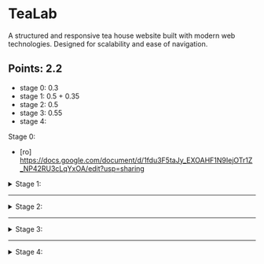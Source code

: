 # TeaLab
A structured and responsive tea house website built with modern web technologies. Designed for scalability and ease of navigation.

## Points: 2.2
- stage 0: 0.3
- stage 1: 0.5 + 0.35
- stage 2: 0.5
- stage 3: 0.55
- stage 4:

Stage 0:

- [ro] https://docs.google.com/document/d/1fdu3F5taJy_EXOAHF1N9IejOTr1Z_NP42RU3cLqYxOA/edit?usp=sharing

<details>
<summary> Stage 1:</summary>

- [x] Task 1: main folder + index.html

- [x] Task 2: title + meta
    - [x] charset
    - [x] author
    - [x] keywords
    - [x] description

- [x] Task 3:
    - [x] **resources** directory
    - [x] **images** directory
    - [x] favicon

- [x] Task 4: The division of the body into header, main, and footer

- [x] Task 5:
    - [x] Use at least one tag among:
        - [x] section
        - [x] article
        - [ ] aside
    - [x] There must be at least one case of nested section tags
    - [x] Place the heading with the appropriate level corresponding to the level of nesting

- [x] Task 6:
    - [x] navigation system in the header (nav)
    - [x] h1 for the site title in the header

- [x] Task 7: Within the sections, use at least 2 tags from the following grouping tags:
    - [x] p
    - [ ] ol
    - [ ] ul
    - [x] blockquote
    - [ ] dl

- [x] Task 8: Add an image with a description to the page using \<figure> and \<figcaption>
    - [x] Use different image sizes for mobile, tablet, and desktop screens

- [x] Task 9: The text should include all identified keywords

- [x] Task 10: In the text, meet 3 of the following requirements, as chosen:
    - [x] Mark keywords and phrases with the \<b> tag.
    - [ ] Mark idiomatic text (scientific terms, foreign language, technical or jargon terms, etc.) with the \<i> tag.
    - [x] Mark warning text with the \<strong> tag.
    - [x] Mark emphasized text with the \<em> tag.
    - [ ] Mark deleted text (corrected or no longer relevant) with the \<s> tag, and the inserted text with the \<ins>
      tag.
    - [ ] Mark an abbreviation with the \<abbr> tag and the title attribute specifying the expanded form.
    - [x] Mark a defined term with the \<dfn> tag.
    - [x] Mark a quote with the \<q> tag.
    - [ ] Mark the title of a work with the \<cite> tag.

- [x] Task 11: Create the following special links:
    - [x] An external link (it will be in the page content, not in the menu, it will refer to another site, and it will
      open in a new window).
    - [x] A link in the footer to the top of the page.
    - [x] At least two links that open in an iframe (it can be done as in the course example, links that open relevant
      YouTube videos in an iframe). Be careful, this refers to \<a> tags that open in the iframe when clicked, not the
      src of the iframe itself. The iframe will default to one of the resources specified in the links.
    - [x] A download link.

- [x] Task 12: multiple details and summary sections

- [x] Task 13: In the footer, add contact information using the \<address> tag:
  - [x] A fictional phone number
  - [x] A fictional address that, when clicked, opens a location on Google Maps
  - [x] A fictional email address
  - [x] A link that opens a communication (discord) for chat.

- [x] Task 14: In the footer, add copyright information using the \<small> tag, the specific copyright symbol with the
  necessary HTML code, and the creation date of the page, enclosed in the \<time> tag with the corresponding datetime
  attribute.

- [x] Task 15: The page must be syntactically valid. Therefore, check it with the HTML validator. The validator will be
  prepared in a tab during the presentation, and the page will be validated instantly.

---

**Bonuses**:
- [x] Use a formula written in MathML
- [x] Display a PDF on the page using the \<embed> or \<object> tag
- [x] Create an image map using the \<map> and \<area> tags
- [x] Add an iframe with the location marked on Google Maps for the faculty address (from a previous subpoint)

</details>

---

<details>
<summary>Stage 2:</summary>

- [x] (0.025) Chromatic scheme Task - https://coolors.co/palette/ccd5ae-e9edc9-fefae0-faedcd-d4a373
- [x] (0.15) Layout Task
  - [x] Zone1: Welcome + map
  - [x] Zone2: Short description
  - [x] Zone3: Tutorials
  - [x] Zone4: Calendar
  - [x] Zone5: Products
  - [x] Zone6: Services
  - [x] Zone7: Location
  - [x] Zone8: Menu (PDF) / table
- [x] (0.05) Basic Task Design:
  - [x] Using CSS variables, add padding to the left and right of the page. The padding should be identical on both sides. The padding will be smaller on medium screens and minimal on small screens.
  - [x] Use grid-gap to create spacing between the grid cells of the page. The spacing should decrease on medium and small screens.
  - [x] Visually isolate the areas of the page: header, footer, and grid areas using at least three of the following CSS effects: background color (chosen from the color scheme) for different areas, borders, rounded corners for the box, and box-shadow.
  - [x] Use padding to distance the text from the borders of the areas. The padding should be the same for all text areas. Use CSS variables if you cannot achieve this with simple selectors.
  - [x] Media elements (images, videos, etc.) that come with a preset width should be given a width in percentages, while also setting a maximum and minimum width for them to avoid undesirable visual effects. These values may differ depending on the screen size.
- [x] (0.025) Icons and external font
  - [x] External font using Google API
  - [x] Static icon
  - [x] Animated icon

- [ ] (0.05) Table
  - [x] Caption under the table using CSS
  - [x] Alternating border color (on columns)
  - [x] The thickness of the border separating the thead area from the tbody area, as well as the tbody area from the tfoot area, should be 2 or 3 times larger than the thickness of the regular row borders.
  - [x] When hovering over a row with the cursor, a box-shadow will gradually appear inside it, fully overlapping the row.
  - [ ] On small screens, the table will be placed inside a container with a horizontal scrollbar.

- [x] (0.05) Tab-stylization

- [x] (0.05) Link top

---

**Bonuses 2**
- [ ] (0.05)
- [ ] (0.05)

</details>

---

<details>
<summary>Stage 3:</summary>

- [x] (0.25) Menu task
  - [x] Demanded menu hover transition
  - [x] Medium and small screen changes
  - [x] Hamburger on small screen
  - [x] Clip-path visibility
- [x] (0.15) Print style
  - [x] The banner should be displayed at the bottom of the first page, centered horizontally, spanning 70% of the page width, with a black inset border of 4px.
  - [x] Images, videos, iframes, and other media elements, along with elements dependent on them, will be hidden. The link to the top of the page will also be hidden.
  - [x] The page grid will be displayed as a block to prevent sectioned cells from appearing in printed pages.
  - [x] All links on the page will appear as normal text.
  - [x] The level 1 heading will be on the first page, centered horizontally. Below it, the menu will be displayed as an unordered list with items stacked one below the other. After the menu, a page break will be inserted. Before the footer, there will also be a page break.
  - [x] Each page will have a "watermark" containing your name. This will have a width of 4 cm of the page width and a height of 1 cm of the page height. It will be displayed in the bottom-right corner of each page, with a solid 3px border and rounded corners. The text inside will be centered horizontally, bold, and have an opacity of 0.4.
  - [x] When printing, the left-side pages (in print preview) should have a left margin of 3 cm and a right margin of 1 cm, while the right-side pages should have a right margin of 3 cm and a left margin of 1 cm.

---

**Bonuses 3**
- [x] (0.05) "hamburger" icon for menu using 3 divs/spans
- [x] (0.05)
- [x] (0.05)

</details>

---

<details>
<summary>Stage 4:</summary>

- [x] npm init
- [x] index.js
- [x] show __dirname, __filename and process.cwd()
- [x] views dir > pages + fragments dir
- [x] index.ejs, head.ejs, header.ejs, footer.ejs
- [x] static dir resource
- [x] rename all paths so they will no longer be relative, but a request to the server
- [x] first page (index), must be accessible with
  - [x] localhost:8080
  - [x] localhost:8080/index
  - [x] localhost:8080/home
- [x] declare an app.get() for \"/*\"
  - [x] if the page don't exist, render a special page for 404 error
  - [x] use a callback function as argument in render function which in case of "Fail to lookup view" shows the 404 error page; else if other error exist the generic error page; else if there are no errors show the result of the search
- [x] for error rendering use a json directory \"errors.json\" with:
  - [x] default_path: path to images corresponding to the errors
  - [x] default_error: JSON object with: title, text, image
  - [x] info_errors: object vector, each object describes an error with: identifier, status, title, text, image
- [x] create a template \"error.ejs\" to show the errors
  - [x] this will take form locals: the title, the text and the image of the error
- [x] global variable named _obGlobal_ of object type
  - [x] property _obErrors_ with default value of _null_
- [x] function named _initErrors()_ which read the JSON with the errors and creates a corresponding object with all 
  the errors details; this object will be saved as the obErrors property of the obGlobal; for every error set the 
  absolute path in the _image_ property
- [x] error showing function named _showErrors()_ that will take an object of the response type, the identifier, the 
  title, the text and the error's image
  - [x] if there is any error with that identifier and the title,text and image are not specified, the data is 
    load form the JSON
  - [x] if the identifier is not specified show the error page with the default_error specification
- [x] create a second page that can be accessed form the menu and transmit a get request
- [x] show the user ip on the site
- [x] for a request like /resource/css return 403, if there is no specified file
- [x] for every request for a .ejs file transmit a 400 error
- [x] add and app.get() for \"favicon.ico\"
- [x] make a vector with all the names of the directories that will hold files that are generated
- [x] video
- [x] link


</details>